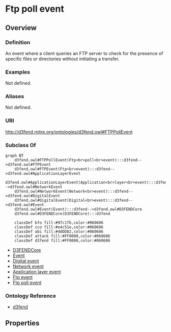 # Ftp poll event

## Overview

### Definition
An event where a client queries an FTP server to check for the presence of specific files or directories without initiating a transfer.

### Examples
Not defined.

### Aliases
Not defined.

### URI
http://d3fend.mitre.org/ontologies/d3fend.owl#FTPPollEvent

### Subclass Of
```mermaid
graph BT
    d3fend.owl#FTPPollEvent(Ftp<br>poll<br>event):::d3fend-->d3fend.owl#FTPEvent
    d3fend.owl#FTPEvent(Ftp<br>event):::d3fend-->d3fend.owl#ApplicationLayerEvent
    d3fend.owl#ApplicationLayerEvent(Application<br>layer<br>event):::d3fend-->d3fend.owl#NetworkEvent
    d3fend.owl#NetworkEvent(Network<br>event):::d3fend-->d3fend.owl#DigitalEvent
    d3fend.owl#DigitalEvent(Digital<br>event):::d3fend-->d3fend.owl#Event
    d3fend.owl#Event(Event):::d3fend-->d3fend.owl#D3FENDCore
    d3fend.owl#D3FENDCore(D3FENDCore):::d3fend
    
    classDef bfo fill:#97c1fb,color:#060606
    classDef cco fill:#e4c51e,color:#060606
    classDef abi fill:#48DD82,color:#060606
    classDef attack fill:#FF0000,color:#060606
    classDef d3fend fill:#FF0000,color:#060606
```

- [D3FENDCore](/docs/ontology/reference/model/D3FENDCore/D3FENDCore.md)
- [Event](/docs/ontology/reference/model/D3FENDCore/Event/Event.md)
- [Digital event](/docs/ontology/reference/model/D3FENDCore/Event/Digital%20event/Digital%20event.md)
- [Network event](/docs/ontology/reference/model/D3FENDCore/Event/Digital%20event/Network%20event/Network%20event.md)
- [Application layer event](/docs/ontology/reference/model/D3FENDCore/Event/Digital%20event/Network%20event/Application%20layer%20event/Application%20layer%20event.md)
- [Ftp event](/docs/ontology/reference/model/D3FENDCore/Event/Digital%20event/Network%20event/Application%20layer%20event/Ftp%20event/Ftp%20event.md)
- [Ftp poll event](/docs/ontology/reference/model/D3FENDCore/Event/Digital%20event/Network%20event/Application%20layer%20event/Ftp%20event/Ftp%20poll%20event/Ftp%20poll%20event.md)


### Ontology Reference
- [d3fend](http://d3fend.mitre.org/ontologies/d3fend.owl#)

## Properties
